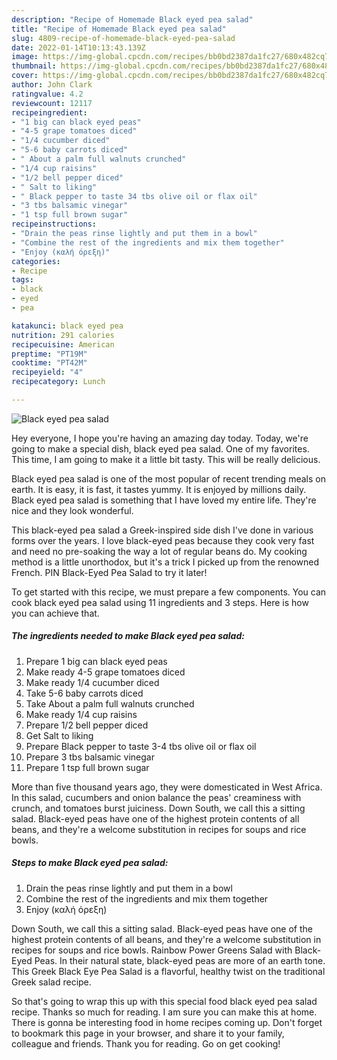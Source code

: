 ```yaml
---
description: "Recipe of Homemade Black eyed pea salad"
title: "Recipe of Homemade Black eyed pea salad"
slug: 4809-recipe-of-homemade-black-eyed-pea-salad
date: 2022-01-14T10:13:43.139Z
image: https://img-global.cpcdn.com/recipes/bb0bd2387da1fc27/680x482cq70/black-eyed-pea-salad-recipe-main-photo.jpg
thumbnail: https://img-global.cpcdn.com/recipes/bb0bd2387da1fc27/680x482cq70/black-eyed-pea-salad-recipe-main-photo.jpg
cover: https://img-global.cpcdn.com/recipes/bb0bd2387da1fc27/680x482cq70/black-eyed-pea-salad-recipe-main-photo.jpg
author: John Clark
ratingvalue: 4.2
reviewcount: 12117
recipeingredient:
- "1 big can black eyed peas"
- "4-5 grape tomatoes diced"
- "1/4 cucumber diced"
- "5-6 baby carrots diced"
- " About a palm full walnuts crunched"
- "1/4 cup raisins"
- "1/2 bell pepper diced"
- " Salt to liking"
- " Black pepper to taste 34 tbs olive oil or flax oil"
- "3 tbs balsamic vinegar"
- "1 tsp full brown sugar"
recipeinstructions:
- "Drain the peas rinse lightly and put them in a bowl"
- "Combine the rest of the ingredients and mix them together"
- "Enjoy (καλή όρεξη)"
categories:
- Recipe
tags:
- black
- eyed
- pea

katakunci: black eyed pea 
nutrition: 291 calories
recipecuisine: American
preptime: "PT19M"
cooktime: "PT42M"
recipeyield: "4"
recipecategory: Lunch

---
```



![Black eyed pea salad](https://img-global.cpcdn.com/recipes/bb0bd2387da1fc27/680x482cq70/black-eyed-pea-salad-recipe-main-photo.jpg)

Hey everyone, I hope you're having an amazing day today. Today, we're going to make a special dish, black eyed pea salad. One of my favorites. This time, I am going to make it a little bit tasty. This will be really delicious.

Black eyed pea salad is one of the most popular of recent trending meals on earth. It is easy, it is fast, it tastes yummy. It is enjoyed by millions daily. Black eyed pea salad is something that I have loved my entire life. They're nice and they look wonderful.

This black-eyed pea salad a Greek-inspired side dish I&#39;ve done in various forms over the years. I love black-eyed peas because they cook very fast and need no pre-soaking the way a lot of regular beans do. My cooking method is a little unorthodox, but it&#39;s a trick I picked up from the renowned French. PIN Black-Eyed Pea Salad to try it later!


To get started with this recipe, we must prepare a few components. You can cook black eyed pea salad using 11 ingredients and 3 steps. Here is how you can achieve that.

<!--inarticleads1-->

##### The ingredients needed to make Black eyed pea salad:

1. Prepare 1 big can black eyed peas
1. Make ready 4-5 grape tomatoes diced
1. Make ready 1/4 cucumber diced
1. Take 5-6 baby carrots diced
1. Take  About a palm full walnuts crunched
1. Make ready 1/4 cup raisins
1. Prepare 1/2 bell pepper diced
1. Get  Salt to liking
1. Prepare  Black pepper to taste 3-4 tbs olive oil or flax oil
1. Prepare 3 tbs balsamic vinegar
1. Prepare 1 tsp full brown sugar


More than five thousand years ago, they were domesticated in West Africa. In this salad, cucumbers and onion balance the peas&#39; creaminess with crunch, and tomatoes burst juiciness. Down South, we call this a sitting salad. Black-eyed peas have one of the highest protein contents of all beans, and they&#39;re a welcome substitution in recipes for soups and rice bowls. 

<!--inarticleads2-->

##### Steps to make Black eyed pea salad:

1. Drain the peas rinse lightly and put them in a bowl
1. Combine the rest of the ingredients and mix them together
1. Enjoy (καλή όρεξη)


Down South, we call this a sitting salad. Black-eyed peas have one of the highest protein contents of all beans, and they&#39;re a welcome substitution in recipes for soups and rice bowls. Rainbow Power Greens Salad with Black-Eyed Peas. In their natural state, black-eyed peas are more of an earth tone. This Greek Black Eye Pea Salad is a flavorful, healthy twist on the traditional Greek salad recipe. 

So that's going to wrap this up with this special food black eyed pea salad recipe. Thanks so much for reading. I am sure you can make this at home. There is gonna be interesting food in home recipes coming up. Don't forget to bookmark this page in your browser, and share it to your family, colleague and friends. Thank you for reading. Go on get cooking!
